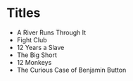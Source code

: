 # Titles

- A River Runs Through It
- Fight Club
- 12 Years a Slave
- The Big Short
- 12 Monkeys
 - The Curious Case of Benjamin Button
